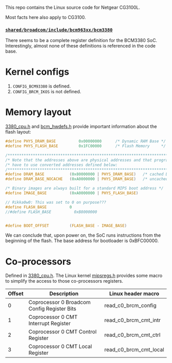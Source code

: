 This repo contains the Linux source code for Netgear CG3100L.

Most facts here also apply to CG3100.

### [`shared/broadcom/include/bcm963xx/bcm3380`](shared/broadcom/include/bcm963xx/bcm3380)
There seems to be a complete register definition for the BCM3380 SoC. Interestingly, almost none of these definitions is referenced in the code base.

# Kernel configs
1. `CONFIG_BCM93380` is defined.
2. `CONFIG_BRCM_IKOS` is not defined.

# Memory layout
[3380_cpu.h](shared/opensource/include/bcm963xx/3380_cpu.h) and [bcm_hwdefs.h](shared/opensource/include/bcm963xx/bcm_hwdefs.h) provide important information about the flash layout:

```c
#define PHYS_DRAM_BASE          0x00000000      /* Dynamic RAM Base */
#define PHYS_FLASH_BASE         0x1FC00000      /* Flash Memory     */

/*****************************************************************************/
/* Note that the addresses above are physical addresses and that programs    */
/* have to use converted addresses defined below:                            */
/*****************************************************************************/
#define DRAM_BASE           (0x80000000 | PHYS_DRAM_BASE)   /* cached DRAM */
#define DRAM_BASE_NOCACHE   (0xA0000000 | PHYS_DRAM_BASE)   /* uncached DRAM */

/* Binary images are always built for a standard MIPS boot address */
#define IMAGE_BASE          (0xA0000000 | PHYS_FLASH_BASE)

// Rikka0w0: This was set to 0 on purpose???
#define FLASH_BASE          0
//#define FLASH_BASE          0xB8000000


#define BOOT_OFFSET         (FLASH_BASE - IMAGE_BASE)
```

We can conclude that, upon power on, the SoC runs instructions from the beginning of the flash. The base address for bootloader is 0xBFC00000.

# Co-processors
Defined in [3380_cpu.h](shared/opensource/include/bcm963xx/3380_cpu.h). The Linux kernel [mipsregs.h](https://github.com/torvalds/linux/blob/master/arch/mips/include/asm/mipsregs.h) provides some macro to simplify the access to those co-processors registers.

| Offset | Description                                 | Linux header macro     |
|--------|---------------------------------------------|----------------------- |
| 0      | Coprocessor 0 Broadcom Config Register Bits | read_c0_brcm_config    |
| 1      | Coprocessor 0 CMT Interrupt Register        | read_c0_brcm_cmt_intr  |
| 2      | Coprocessor 0 CMT Control Register          | read_c0_brcm_cmt_ctrl  |
| 3      | Coprocessor 0 CMT Local Register            | read_c0_brcm_cmt_local |
